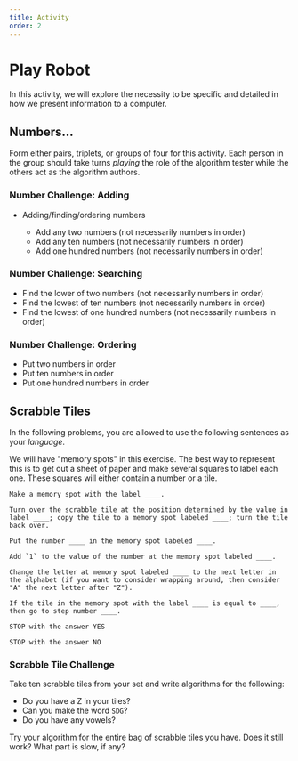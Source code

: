 ```yaml
---
title: Activity
order: 2
---
```


# Play Robot

In this activity, we will explore the necessity to be specific and detailed in
how we present information to a computer.

## Numbers...

Form either pairs, triplets, or groups of four for this activity. Each person in
the group should take turns _playing_ the role of the algorithm tester while the
others act as the algorithm authors.

### Number Challenge: Adding

- Adding/finding/ordering numbers

  - Add any two numbers (not necessarily numbers in order)
  - Add any ten numbers (not necessarily numbers in order)
  - Add one hundred numbers (not necessarily numbers in order)

### Number Challenge: Searching

- Find the lower of two numbers (not necessarily numbers in order)
- Find the lowest of ten numbers (not necessarily numbers in order)
- Find the lowest of one hundred numbers (not necessarily numbers in order)

### Number Challenge: Ordering

- Put two numbers in order
- Put ten numbers in order
- Put one hundred numbers in order

## Scrabble Tiles

In the following problems, you are allowed to use the following sentences as
your _language_.

We will have "memory spots" in this exercise. The best way to represent this is
to get out a sheet of paper and make several squares to label each one. These
squares will either contain a number or a tile.

```
Make a memory spot with the label ____.

Turn over the scrabble tile at the position determined by the value in label ____; copy the tile to a memory spot labeled ____; turn the tile back over.

Put the number ____ in the memory spot labeled ____.

Add `1` to the value of the number at the memory spot labeled ____.

Change the letter at memory spot labeled ____ to the next letter in the alphabet (if you want to consider wrapping around, then consider "A" the next letter after "Z").

If the tile in the memory spot with the label ____ is equal to ____, then go to step number ____.

STOP with the answer YES

STOP with the answer NO
```

### Scrabble Tile Challenge

Take ten scrabble tiles from your set and write algorithms for the following:

- Do you have a Z in your tiles?
- Can you make the word `SDG`?
- Do you have any vowels?

Try your algorithm for the entire bag of scrabble tiles you have. Does it still
work? What part is slow, if any?
